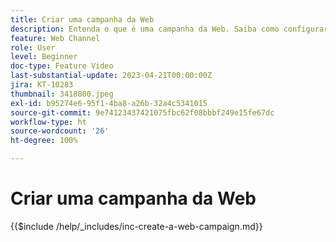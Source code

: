 ```yaml
---
title: Criar uma campanha da Web
description: Entenda o que é uma campanha da Web. Saiba como configurar as propriedades da campanha da Web, revisá-las e publicá-las.
feature: Web Channel
role: User
level: Beginner
doc-type: Feature Video
last-substantial-update: 2023-04-21T00:00:00Z
jira: KT-10283
thumbnail: 3418800.jpeg
exl-id: b95274e6-95f1-4ba8-a26b-32a4c5341015
source-git-commit: 9e74123437421075fbc62f08bbbf249e15fe67dc
workflow-type: ht
source-wordcount: '26'
ht-degree: 100%

---
```


# Criar uma campanha da Web

{{$include /help/_includes/inc-create-a-web-campaign.md}}
